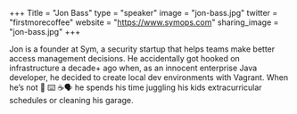 +++
Title = "Jon Bass"
type = "speaker"
image = "jon-bass.jpg"
twitter = "firstmorecoffee"
website = "https://www.symops.com"
sharing_image = "jon-bass.jpg"
+++

Jon is a founder at Sym, a security startup that helps teams make better access management decisions. He accidentally got hooked on infrastructure a decade+ ago when, as an innocent enterprise Java developer, he decided to create local dev environments with Vagrant. When he’s not 💬 ⌨️ ☕🗣️ he spends his time juggling his kids extracurricular schedules or cleaning his garage.

